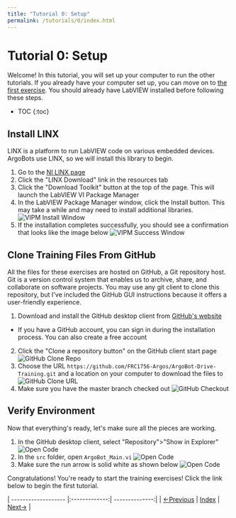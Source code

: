```yaml
---
title: "Tutorial 0: Setup"
permalink: /tutorials/0/index.html
---
```

[PREV]: /index.html
[HOME]: /index.html
[NEXT]: /tutorials/1/index.html
# Tutorial 0: Setup

Welcome!  In this tutorial, you will set up your computer to run the other tutorials.
If you already have your computer set up, you can move on to [the first exercise][NEXT].
You should already have LabVIEW installed before following these steps.

* TOC
{:toc}

## Install LINX

LINX is a platform to run LabVIEW code on various embedded devices.
ArgoBots use LINX, so we will install this library to begin.

1. Go to the [NI LINX page](http://sine.ni.com/nips/cds/view/p/lang/en/nid/212478)
2. Click the "LINX Download" link in the resources tab
3. Click the "Download Toolkit" button at the top of the page.  This will launch the LabVIEW VI Package Manager
4. In the LabVIEW Package Manager window, click the Install button.  This may take a while and may need to install additional libraries.
   ![VIPM Install Window](/assets/images/tutorials/0/LINX_VIPM.png)
5. If the installation completes successfully, you should see a confirmation that looks like the image below
   ![VIPM Success Window](/assets/images/tutorials/0/LINX_VIPM_Success.png)

## Clone Training Files From GitHub

All the files for these exercises are hosted on GitHub, a Git repository host.
Git is a version control system that enables us to archive, share, and collaborate on software projects.
You may use any git client to clone this repository, but I've included the GitHub GUI instructions because it offers a user-friendly experience.

1. Download and install the GitHub desktop client from [GitHub's website](https://desktop.github.com/)
  - If you have a GitHub account, you can sign in during the installation process.  You can also create a free account
2. Click the "Clone a repository button" on the GitHub client start page
   ![GitHub Clone Repo](/assets/images/tutorials/0/GitHub_Clone_0.png)
3. Choose the URL `https://github.com/FRC1756-Argos/ArgoBot-Drive-Training.git` and a location on your computer to download the files to
   ![GitHub Clone URL](/assets/images/tutorials/0/GitHub_Clone_1.png)
4. Make sure you have the master branch checked out
   ![GitHub Checkout](/assets/images/tutorials/0/GitHub_Clone_2.png)

## Verify Environment

Now that everything's ready, let's make sure all the pieces are working.

1. In the GitHub desktop client, select "Repository">"Show in Explorer"
   ![Open Code](/assets/images/tutorials/0/Verify_0.png)
2. In the `src` folder, open `ArgoBot_Main.vi`
   ![Open Code](/assets/images/tutorials/0/Verify_1.png)
3. Make sure the run arrow is solid white as shown below
   ![Open Code](/assets/images/tutorials/0/Verify_2.png)

Congratulations!  You're ready to start the training exercises!  Click the link below to begin the first tutorial.

| ------------------- |:-------------:| --------------:|
| [<-Previous][PREV]  | [Index][HOME] | [Next->][NEXT] |